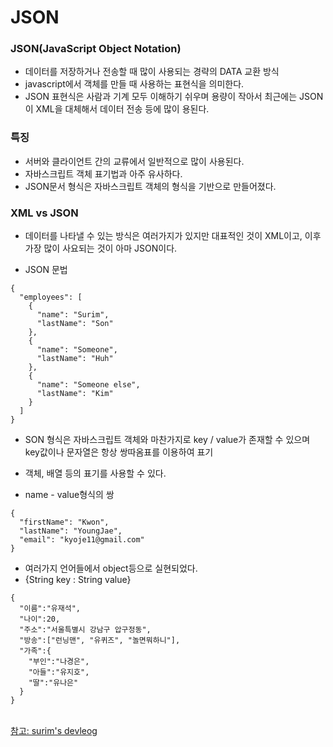# JSON
### JSON(JavaScript Object Notation)
- 데이터를 저장하거나 전송할 때 많이 사용되는 경략의 DATA 교환 방식
- javascript에서 객체를 만들 때 사용하는 표현식을 의미한다.
- JSON 표현식은 사람과 기계 모두 이해하기 쉬우며 용량이 작아서 최근에는 JSON이 XML을 대체해서 데이터 전송 등에 많이 용된다.

### 특징
- 서버와 클라이언트 간의 교류에서 일반적으로 많이 사용된다.
- 자바스크립트 객체 표기법과 아주 유사하다.
- JSON문서 형식은 자바스크립트 객체의 형식을 기반으로 만들어졌다.

### XML vs JSON
- 데이터를 나타낼 수 있는 방식은 여러가지가 있지만 대표적인 것이 XML이고, 이후 가장 많이 사요되는 것이 아마 JSON이다.

- JSON  문법
```
{
  "employees": [
    {
      "name": "Surim",
      "lastName": "Son"
    },
    {
      "name": "Someone",
      "lastName": "Huh"
    },
    {
      "name": "Someone else",
      "lastName": "Kim"
    } 
  ]
}
```
- SON 형식은 자바스크립트 객체와 마찬가지로 key / value가 존재할 수 있으며 key값이나 문자열은 항상 쌍따옴표를 이용하여 표기
- 객체, 배열 등의 표기를 사용할 수 있다.

- name - value형식의 쌍
```
{
  "firstName": "Kwon",
  "lastName": "YoungJae",
  "email": "kyoje11@gmail.com"
}
```
- 여러가지 언어들에서 object등으로 실현되었다.
- {String key : String value}
```
{
  "이름":"유재석",
  "나이":20,
  "주소":"서울특별시 강남구 압구정동",
  "방송":["런닝맨", "유퀴즈", "놀면뭐하니"],
  "가족":{
    "부인":"나경은",
    "아들":"유지호",
    "딸":"유나은"
  }
}
```
</br>
<a href="https://velog.io/@surim014/JSON%EC%9D%B4%EB%9E%80-%EB%AC%B4%EC%97%87%EC%9D%B8%EA%B0%80">참고: surim's devleog</a>
